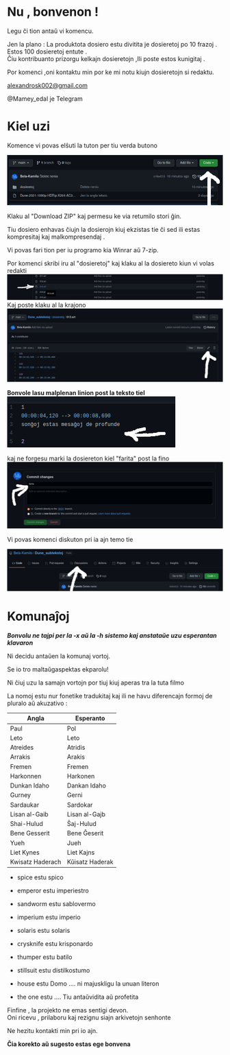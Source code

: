 # Nu , bonvenon ! 

Legu ĉi tion antaŭ vi komencu.

Jen la plano : 
La produktota dosiero estu divitita je dosieretoj po 10 frazoj .
Estos 100 dosieretoj entute .  
Ĉiu kontribuanto prizorgu kelkajn dosieretojn ,Ili poste estos kunigitaj .

Por komenci  ,oni kontaktu min por ke mi notu kiujn dosieretojn si redaktu.

alexandrosk002@gmail.com

@Mamey_edal je Telegram


# Kiel uzi

Komence vi povas elŝuti la tuton per tiu verda butono


![alt text](/gvidbildoj/elsxutu.png "★")

Klaku al "Download ZIP" kaj permesu ke via retumilo stori ĝin.

Tiu dosiero enhavas ĉiujn la dosierojn kiuj ekzistas tie ĉi sed ili estas kompresitaj kaj malkompresendaj .

Vi povas fari tion per iu programo kia Winrar aŭ 7-zip.

Por komenci skribi iru al "dosieretoj" kaj klaku al la dosiereto kiun vi volas redakti
![alt text](/gvidbildoj/klakuallanomo.png "★")
Kaj poste klaku al la krajono
![alt text](/gvidbildoj/redaktu.png "★")

**Bonvole lasu malplenan linion post la teksto tiel**
![alt text](/gvidbildoj/lasulinion.png "Estas la .srt formato")

kaj ne forgesu marki la dosiereton kiel "farita" post la fino
![alt text](/gvidbildoj/farita.png "★")


Vi povas komenci diskuton pri ia ajn temo tie

![alt text](/gvidbildoj/diskutu.png "★")


# Komunaĵoj

***Bonvolu ne tajpi per la -x aŭ la -h sistemo kaj anstataŭe uzu esperantan klavaron***

Ni decidu antaŭen la komunaj vortoj.

Se io tro maltaŭgaspektas ekparolu!

Ni ĉiuj uzu la samajn vortojn por tiuj kiuj aperas tra la tuta filmo

La nomoj estu nur fonetike tradukitaj kaj ili ne havu diferencajn formoj de pluralo aŭ akuzativo :


|Angla           | Esperanto      |
|----------------|----------------|
|Paul            |Pol             |
|Leto            |Leto            |
|Atreides        |Atridis         |
|Arrakis         |Arakis          | 
|Fremen          |Fremen          |
|Harkonnen       |Harkonen        |  
|Dunkan Idaho    |Dankan Idaho    |
|Gurney          |Gerni           |
|Sardaukar       |Sardokar        |
|Lisan al-Gaib   |Lisan al-Gajb   |
|Shai-Hulud      |Ŝaj-Hulud      |
|Bene Gesserit   |Bene Ĝeserit   |
|Yueh            |Jueh            |
|Liet Kynes      |Liet Kajns      |
|Kwisatz Haderach|Kŭisatz Haderak|




- spice estu spico 

- emperor estu imperiestro

- sandworm estu sablovermo

- imperium estu imperio

- solaris estu solaris 

- crysknife estu krisponardo

- thumper estu batilo

- stillsuit estu distilkostumo

- house estu Domo ....  ni majuskligu la unuan literon

- the one estu .... Tiu antaŭvidita aŭ profetita


Finfine , la projekto ne emas sentigi devon.<br/>
Oni ricevu , prilaboru kaj rezignu siajn arkivetojn senhonte


Ne hezitu kontakti min pri io ajn. 

**Ĉia korekto aŭ sugesto estas ege bonvena**










